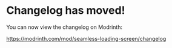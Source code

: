 # Changelog has moved!

You can now view the changelog on Modrinth:

https://modrinth.com/mod/seamless-loading-screen/changelog